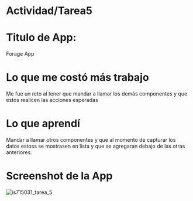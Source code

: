 # Actividad/Tarea5

# Titulo de App:

Forage App

# Lo que me costó más trabajo

Me fue un reto al tener que mandar a llamar los demás componentes y que estos realicen las acciones esperadas

# Lo que aprendí

Mandar a llamar otros componentes y que al momento de capturar los datos estoss se mostrasen en lista y que se agregaran debajo de las otras anteriores.

# Screenshot de la App


![is715031_tarea_5](https://github.com/SergioAlejandroAriasIbarra/Tarea5/assets/80371525/03de33a9-e2c4-4471-b57a-4d39457d7149)
